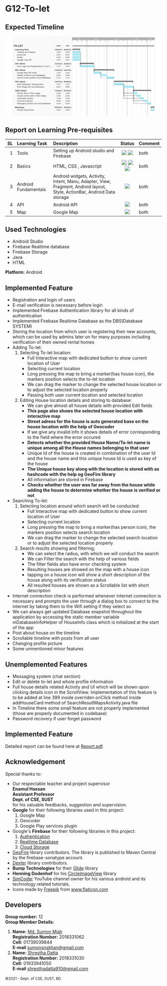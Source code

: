# G12-To-let

Expected Timeline
-----------------

![Gantt Chart](gantt_chart.jpg)

Report on Learning Pre-requisites
---------------------------------
SL | Learning Task | Description | Status | Comment |
--:|:--------------|:------------|:------:|---------|
1  | Tools    | Setting up Android studio and Firebase | ![ ](https://img.shields.io/badge/AndroidStudio-Learned-brightgreen) ![ ](https://img.shields.io/badge/Firebase-Learned-brightgreen) | both |
2  | Basics | HTML, CSS , Javascript| ![ ](https://img.shields.io/badge/HTML-Learned-brightgreen) ![ ](https://img.shields.io/badge/CSS-May%2029-orange) ![](https://img.shields.io/badge/JavaScript-May%2031-orange)| both |
3 | Android Fundamentals | Android widgets, Activity, Intent, Manu, Adapter, View, Fragment, Android layout, Style, ActionBar, Android Data storage | ![](https://img.shields.io/badge/All-June%2020-orange)| both|
4 | API | Android API | ![](https://img.shields.io/badge/AndroidAPI-June%2030-yellowgreen)| both | 
5 | Map | Google Map | ![](https://img.shields.io/badge/GoogleMap-July%2010-red)| both |   
  
Used Technologies
--------
- Android Studio
- Firebase Realtime database
- Firebase Storage
- Java
- HTML  
  
  
**Platform:**
Android
  

Implemented Feature
-----------
- Registration and login of users
- E-mail verification is necessary before login
- Implemented Firebase Authentication library for all kinds of authentication
- Implemented Firebase Realtime Database as the DBS(Database SYSTEM)
- Storing the location from which user is registering their new accounts, which can be used by admins later on for many purposes including verification of their owned rental homes
- Adding To-let:
  1. Selecting To-let location:
     - Full Interactive map with dedicated button to show current location of User
     - Selecting current location
     - Long pressing the map to bring a marker(has house icon), the markers position selects the to-let location
     - We can drag the marker to change the selected house location or to adjust the selected location properly
     - Passing both user current location and selected location
  2. Editing House location details and storing to database:
     - We can give almost all house details with provided Edit fields
     - **This page also shows the selected house location with interactive map**
     - **Street adress for the house is auto generated base on the house location with the help of Geocoder**
     - If we give any invalid info it shows details of error corresponding to the field where the error occured
     - **Detects whether the provided House Name/To-let name is unique among all the House names belonging to that user**
     - Unique Id of the house is created in combination of the user Id and the house name and this unique house Id is used as key of the house
     - **The Unique house key along with the location is stored with as hashcode with the help og GeoFire library**
     - All information are stored in Firebase
     - **Checks whether the user was far away from the house while adding the house to determine whether the house is verified or not**
- Searching To-let:
  1. Selecting location around which search will be conducted:
     - Full Interactive map with dedicated button to show current location of User
     - Selecting current location
     - Long pressing the map to bring a marker(has person icon), the markers position selects search location
     - We can drag the marker to change the selected search location or to adjust the selected location properly
  2. Search results showing and filtering;
     - We can select the radius, with which we will conduct the search
     - We can Filter the search with the help of various fields
     - The filter fields also have error checking system
     - Resulting houses are showed on the map with a house icon
     - tapping on a house icon will show a short description of the house along with its verification status
     - All resulted houses are shown as a Scrollable list with short description
- Internet connection check is performed whenever internet connection is necessary and prompts the user through a dialog box to connect to the internet by taking them to the Wifi setting if they select so
- We can always get updated Database snapshot throughout the application by accessing the static member variable mDatabaseInfoHelper of HouseInfo class which is initialized at the start of the app
- Post about house on the timeline
- Scrollable timeline with posts from all user
- Changing profile picture
- Some unmentioned minor features 
  
  
Unemplemented Features
--------
- Messaging system (chat section)
- Edit or delete to-let and whole proflie information
- Full house details related Activity and UI which will be shown upon clicking details icon in the ScrollView. Implementation of this feature is to be added at line 399
  inside overriden onClick method inside addHouseCard method of SearchResultMapsActivity.java file
- In Timeline there some small feature are not properly implemented (those are properly documented in codebase)
- Password recovery if user forget password

Implemented Feature
-----------
Detailed report can be found here at [Report.pdf](https://github.com/Shrestha30/To-let/blob/main/Report.pdf).
  
Acknowledgement
---------------
Special thanks to:  
- Our respectable teacher and project supervisor  
  **Enamul Hassan  
  Assistant Professor  
  Dept. of CSE, SUST**  
  for his valuable feedbacks, suggestion and supervision.  
- **Google** for their following libraries used in this project:  
  1. Google Map
  2. Geocoder
  3. Google Play services plugin  
- Google's **Firebase** for their following libraries in this project:  
  1. [Authentication](https://firebase.google.com/docs/auth/android/start)
  2. [Realtime Database](https://firebase.google.com/docs/database)
  3. [Cloud Storage](https://firebase.google.com/docs/storage/android/start)
- [GeoFire](https://github.com/firebase/geofire-android) library contributors. The library is published to Maven Central by the firebase-sonatype account.
- [Dexter](https://github.com/Karumi/Dexter) library contributors.
- **Bump Technologies** for their [Glide](https://github.com/bumptech/glide) library
- **Henning Dodenhof** for his [CircleImageView](https://github.com/hdodenhof/CircleImageView) library
- [SimCoder](https://www.youtube.com/c/SimpleCoder) YouTube channel owner for his various android and its technology related tutorials.
- <div>Icons made by <a href="https://www.freepik.com" title="Freepik">Freepik</a> from <a href="https://www.flaticon.com/" title="Flaticon">www.flaticon.com</a></div>

Developers
-------
**Group number:**
12  
**Group Member Details:**  
1. **Name:**
[Md. Sumon Miah](https://github.com/MD-SUMON-MIAH)  
   **Registration Number:**
   2018331062  
      **Cell:**
      01739039844  
         **E-mail**
         sumonsnskhan@gmail.com
2. **Name:**
[Shrestha Datta](https://github.com/Shrestha30)  
   **Registration Number:**
   2018331030  
      **Cell:**
      01933941050  
         **E-mail**
         shresthadatta910@gmail.com

<small>&copy;2021 - Dept. of CSE, SUST, BD</small>
